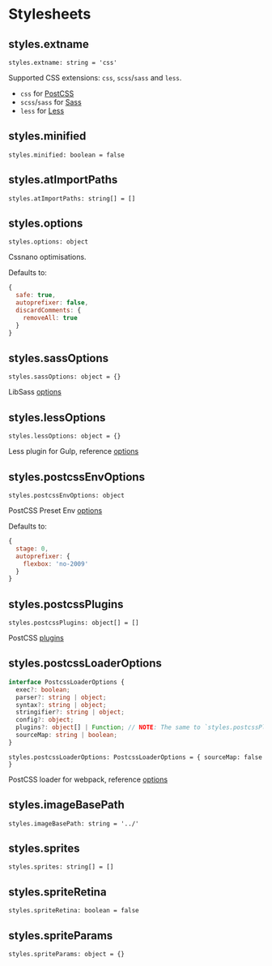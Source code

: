 # Stylesheets

## styles.extname

`styles.extname: string = 'css'`

Supported CSS extensions: `css`, `scss`/`sass` and `less`.

- `css` for [PostCSS](https://postcss.org/)
- `scss`/`sass` for [Sass](https://sass-lang.com/)
- `less` for [Less](http://lesscss.org/)

## styles.minified

`styles.minified: boolean = false`

## styles.atImportPaths

`styles.atImportPaths: string[] = []`

## styles.options

`styles.options: object`

Cssnano optimisations.

Defaults to:

```js
{
  safe: true,
  autoprefixer: false,
  discardComments: {
    removeAll: true
  }
}
```

## styles.sassOptions

`styles.sassOptions: object = {}`

LibSass [options](https://github.com/sass/node-sass#options)

## styles.lessOptions

`styles.lessOptions: object = {}`

Less plugin for Gulp, reference [options](https://github.com/gulp-community/gulp-less#options)

## styles.postcssEnvOptions

`styles.postcssEnvOptions: object`

PostCSS Preset Env [options](https://github.com/csstools/postcss-preset-env#options)

Defaults to:

```js
{
  stage: 0,
  autoprefixer: {
    flexbox: 'no-2009'
  }
}
```

## styles.postcssPlugins

`styles.postcssPlugins: object[] = []`

PostCSS [plugins](https://www.postcss.parts/)

## styles.postcssLoaderOptions

```ts
interface PostcssLoaderOptions {
  exec?: boolean;
  parser?: string | object;
  syntax?: string | object;
  stringifier?: string | object;
  config?: object;
  plugins?: object[] | Function; // NOTE: The same to `styles.postcssPlugins`
  sourceMap: string | boolean;
}
```

`styles.postcssLoaderOptions: PostcssLoaderOptions = { sourceMap: false }`

PostCSS loader for webpack, reference [options](https://github.com/postcss/postcss-loader#options)

## styles.imageBasePath

`styles.imageBasePath: string = '../'`

## styles.sprites

`styles.sprites: string[] = []`

## styles.spriteRetina

`styles.spriteRetina: boolean = false`

## styles.spriteParams

`styles.spriteParams: object = {}`
